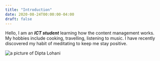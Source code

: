 ```yaml
---
title: "Introduction" 
date: 2020-08-24T00:00:00-04:00
draft: false
---
```

Hello, I am an ***ICT student*** learning how the content management works. My hobbies include cooking, travelling, listening to music. I have recently discovered my habit of meditating to keep me stay positive. 

![a picture of Dipta Lohani](https://gracious-austin-860c61.netlify.app/pic.jpg)
